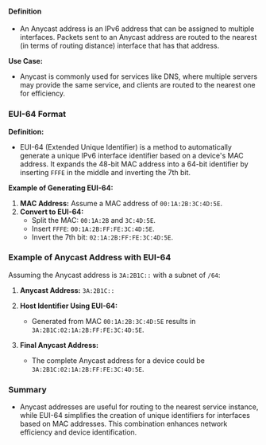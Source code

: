 #### **Definition**

- An Anycast address is an IPv6 address that can be assigned to multiple interfaces. Packets sent to an Anycast address are routed to the nearest (in terms of routing distance) interface that has that address.

**Use Case:**

- Anycast is commonly used for services like DNS, where multiple servers may provide the same service, and clients are routed to the nearest one for efficiency.

### **EUI-64 Format**

**Definition:**

- EUI-64 (Extended Unique Identifier) is a method to automatically generate a unique IPv6 interface identifier based on a device's MAC address. It expands the 48-bit MAC address into a 64-bit identifier by inserting `FFFE` in the middle and inverting the 7th bit.

**Example of Generating EUI-64:**

1. **MAC Address:** Assume a MAC address of `00:1A:2B:3C:4D:5E`.
2. **Convert to EUI-64:**
    - Split the MAC: `00:1A:2B` and `3C:4D:5E`.
    - Insert `FFFE`: `00:1A:2B:FF:FE:3C:4D:5E`.
    - Invert the 7th bit: `02:1A:2B:FF:FE:3C:4D:5E`.

### **Example of Anycast Address with EUI-64**

Assuming the Anycast address is `3A:2B1C::` with a subnet of `/64`:

1. **Anycast Address:** `3A:2B1C::`
    
2. **Host Identifier Using EUI-64:**
    
    - Generated from MAC `00:1A:2B:3C:4D:5E` results in `3A:2B1C:02:1A:2B:FF:FE:3C:4D:5E`.
3. **Final Anycast Address:**
    
    - The complete Anycast address for a device could be `3A:2B1C:02:1A:2B:FF:FE:3C:4D:5E`.

### **Summary**

- Anycast addresses are useful for routing to the nearest service instance, while EUI-64 simplifies the creation of unique identifiers for interfaces based on MAC addresses. This combination enhances network efficiency and device identification.